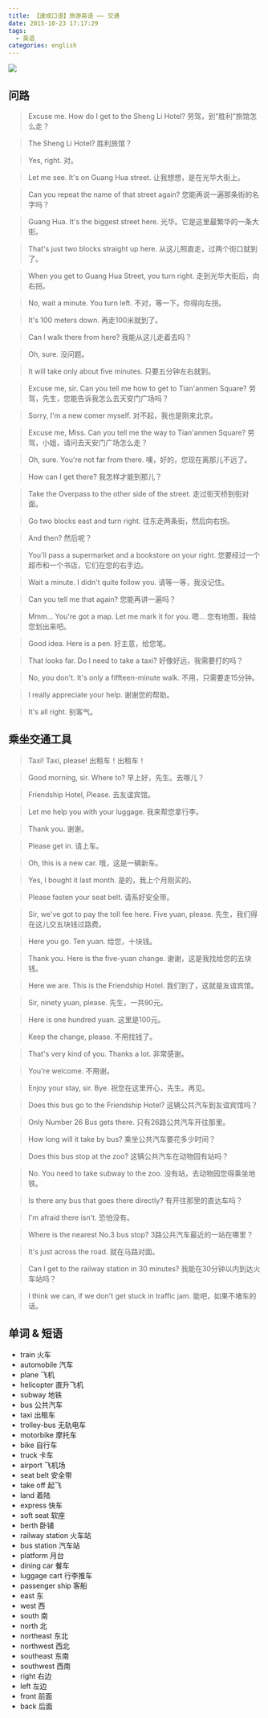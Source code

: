 ```yaml
---
title: 【速成口语】旅游英语 —— 交通
date: 2015-10-23 17:17:29
tags:
  - 英语
categories: english
---
```


![](/images/english/chiang-mai.jpeg)

## 问路

> Excuse me. How do I get to the Sheng Li Hotel?
> 劳驾，到“胜利”旅馆怎么走？

> The Sheng Li Hotel?
> 胜利旅馆？

> Yes, right.
> 对。

> Let me see. It's on Guang Hua street.
> 让我想想，是在光华大街上。

> Can you repeat the name of that street again?
> 您能再说一遍那条街的名字吗？

> Guang Hua. It's the biggest street here.
> 光华。它是这里最繁华的一条大街。

> That's just two blocks straight up here.
> 从这儿照直走，过两个街口就到了。

> When you get to Guang Hua Street, you turn right.
> 走到光华大街后，向右拐。

> No, wait a minute. You turn left.
> 不对，等一下。你得向左拐。

> It's 100 meters down.
> 再走100米就到了。

> Can I walk there from here?
> 我能从这儿走着去吗？

> Oh, sure.
> 没问题。

> It will take only about five minutes.
> 只要五分钟左右就到。

> Excuse me, sir. Can you tell me how to get to Tian'anmen Square?
> 劳驾，先生，您能告诉我怎么去天安门广场吗？

> Sorry, I'm a new comer myself.
> 对不起，我也是刚来北京。

> Excuse me, Miss. Can you tell me the way to Tian'anmen Square?
> 劳驾，小姐，请问去天安门广场怎么走？

> Oh, sure. You're not far from there.
> 噢，好的，您现在离那儿不远了。

> How can I get there?
> 我怎样才能到那儿？

> Take the Overpass to the other side of the street.
> 走过街天桥到街对面。

> Go two blocks east and turn right.
> 往东走两条街，然后向右拐。

> And then?
> 然后呢？

> You'll pass a supermarket and a bookstore on your right.
> 您要经过一个超市和一个书店，它们在您的右手边。

> Wait a minute. I didn't quite follow you.
> 请等一等，我没记住。

> Can you tell me that again?
> 您能再讲一遍吗？

> Mmm... You're got a map. Let me mark it for you.
> 嗯... 您有地图，我给您划出来吧。

> Good idea. Here is a pen.
> 好主意，给您笔。

> That looks far. Do I need to take a taxi?
> 好像好远，我需要打的吗？

> No, you don't. It's only a fiffteen-minute walk.
> 不用，只需要走15分钟。

> I really appreciate your help.
> 谢谢您的帮助。

> It's all right.
> 别客气。


## 乘坐交通工具

> Taxi! Taxi, please!
> 出租车！出租车！

> Good morning, sir. Where to?
> 早上好，先生。去哪儿？

> Friendship Hotel, Please.
> 去友谊宾馆。

> Let me help you with your luggage.
> 我来帮您拿行李。

> Thank you.
> 谢谢。

> Please get in.
> 请上车。

> Oh, this is a new car.
> 哦，这是一辆新车。

> Yes, I bought it last month.
> 是的，我上个月刚买的。

> Please fasten your seat belt.
> 请系好安全带。

> Sir, we've got to pay the toll fee here. Five yuan, please.
> 先生，我们得在这儿交五块钱过路费。

> Here you go. Ten yuan.
> 给您，十块钱。

> Thank you. Here is the five-yuan change.
> 谢谢，这是我找给您的五块钱。

> Here we are. This is the Friendship Hotel.
> 我们到了，这就是友谊宾馆。

> Sir, ninety yuan, please.
> 先生，一共90元。

> Here is one hundred yuan.
> 这里是100元。

> Keep the change, please.
> 不用找钱了。

> That's very kind of you. Thanks a lot.
> 非常感谢。

> You're welcome.
> 不用谢。

> Enjoy your stay, sir. Bye.
> 祝您在这里开心，先生。再见。

> Does this bus go to the Friendship Hotel?
> 这辆公共汽车到友谊宾馆吗？

> Only Number 26 Bus gets there.
> 只有26路公共汽车开往那里。

> How long will it take by bus?
> 乘坐公共汽车要花多少时间？

> Does this bus stop at the zoo?
> 这辆公共汽车在动物园有站吗？

> No. You need to take subway to the zoo.
> 没有站，去动物园您得乘坐地铁。

> Is there any bus that goes there directly?
> 有开往那里的直达车吗？

> I'm afraid there isn't.
> 恐怕没有。

> Where is the nearest No.3 bus stop?
> 3路公共汽车最近的一站在哪里？

> It's just across the road.
> 就在马路对面。

> Can I get to the railway station in 30 minutes?
> 我能在30分钟以内到达火车站吗？

> I think we can, if we don't get stuck in traffic jam.
> 能吧，如果不堵车的话。

## 单词 & 短语

- train 火车
- automobile 汽车
- plane 飞机
- helicopter 直升飞机
- subway 地铁
- bus 公共汽车
- taxi 出租车
- trolley-bus 无轨电车
- motorbike 摩托车
- bike 自行车
- truck 卡车
- airport 飞机场
- seat belt 安全带
- take off 起飞
- land 着陆
- express 快车
- soft seat 软座
- berth 卧铺
- railway station 火车站
- bus station 汽车站
- platform 月台
- dining car 餐车
- luggage cart 行李推车
- passenger ship 客船
- east 东
- west 西
- south 南
- north 北
- northeast 东北
- northwest 西北
- southeast 东南
- southwest 西南
- right 右边
- left 左边
- front 前面
- back 后面


